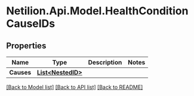 # Netilion.Api.Model.HealthConditionCauseIDs
## Properties

Name | Type | Description | Notes
------------ | ------------- | ------------- | -------------
**Causes** | [**List&lt;NestedID&gt;**](NestedID.md) |  | 

[[Back to Model list]](../README.md#documentation-for-models) [[Back to API list]](../README.md#documentation-for-api-endpoints) [[Back to README]](../README.md)

